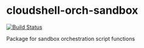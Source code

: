 # cloudshell-orch-sandbox

[![Build Status](https://travis-ci.org/QualiSystems/cloudshell-orch-sandbox.svg?branch=develop)](https://travis-ci.org/QualiSystems/cloudshell-orch-sandbox)

Package for sandbox orchestration script functions
